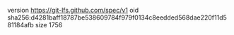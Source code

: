version https://git-lfs.github.com/spec/v1
oid sha256:d4281baff18787be538609784f979f0134c8eedded568dae220f11d581184afb
size 1756
